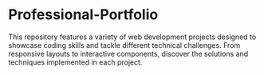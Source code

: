 # Professional-Portfolio
This repository features a variety of web development projects designed to showcase coding skills and tackle different technical challenges. From responsive layouts to interactive components, discover the solutions and techniques implemented in each project.
